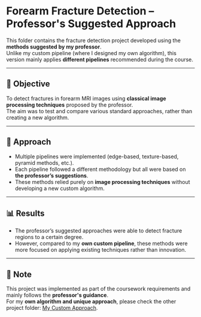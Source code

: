 # Forearm Fracture Detection – Professor's Suggested Approach

This folder contains the fracture detection project developed using the **methods suggested by my professor**.  
Unlike my custom pipeline (where I designed my own algorithm), this version mainly applies **different pipelines** recommended during the course.

---

## 🎯 Objective
To detect fractures in forearm MRI images using **classical image processing techniques** proposed by the professor.  
The aim was to test and compare various standard approaches, rather than creating a new algorithm.

---

## 🧪 Approach
- Multiple pipelines were implemented (edge-based, texture-based, pyramid methods, etc.).  
- Each pipeline followed a different methodology but all were based on **the professor’s suggestions**.  
- These methods relied purely on **image processing techniques** without developing a new custom algorithm.

---

## 📊 Results
- The professor’s suggested approaches were able to detect fracture regions to a certain degree.  
- However, compared to my **own custom pipeline**, these methods were more focused on applying existing techniques rather than innovation.

---

## 📌 Note
This project was implemented as part of the coursework requirements and mainly follows the **professor's guidance**.  
For my **own algorithm and unique approach**, please check the other project folder: [My Custom Approach](../My-Approach/).
